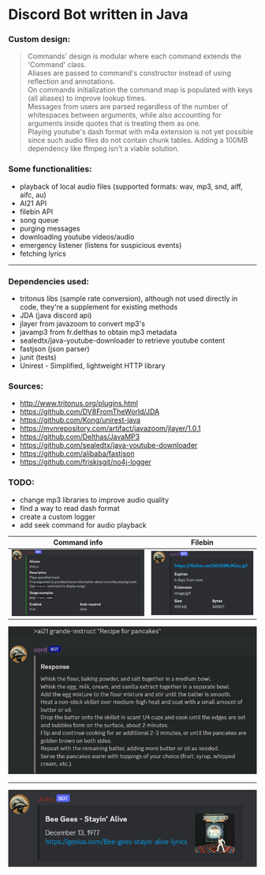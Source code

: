 # Discord Bot written in Java

### Custom design:
> Commands' design is modular where each command extends the 'Command' class. <br>
  Aliases are passed to command's constructor instead of using reflection and annotations. <br>
  On commands initialization the command map is populated with keys (all aliases) to improve lookup times. <br>
  Messages from users are parsed regardless of the number of whitespaces between arguments,
  while also accounting for arguments inside quotes that is treating them as one. <br>
  Playing youtube's dash format with m4a extension is not yet possible since such
  audio files do not contain chunk tables. Adding a 100MB dependency like ffmpeg isn't a viable solution.

### Some functionalities:

- playback of local audio files (supported formats: wav, mp3, snd, aiff, aifc, au)
- AI21 API
- filebin API
- song queue
- purging messages
- downloading youtube videos/audio
- emergency listener (listens for suspicious events)
- fetching lyrics
***
### Dependencies used:
 - tritonus libs (sample rate conversion),
although not used directly in code, they're a supplement for existing methods
 - JDA (java discord api)
 - jlayer from javazoom to convert mp3's 
 - javamp3 from fr.delthas to obtain mp3 metadata 
 - sealedtx/java-youtube-downloader to retrieve youtube content
 - fastjson (json parser)
 - junit (tests)
 - Unirest - Simplified, lightweight HTTP library

### Sources:
 - http://www.tritonus.org/plugins.html
 - https://github.com/DV8FromTheWorld/JDA
 - https://github.com/Kong/unirest-java
 - https://mvnrepository.com/artifact/javazoom/jlayer/1.0.1
 - https://github.com/Delthas/JavaMP3
 - https://github.com/sealedtx/java-youtube-downloader
 - https://github.com/alibaba/fastjson
 - https://github.com/friskisgit/no4j-logger

### TODO:
- change mp3 libraries to improve audio quality
- find a way to read dash format
- create a custom logger
- add seek command for audio playback

|        Command info        |          Filebin           |
|:--------------------------:|:--------------------------:|
| ![](img/command_embed.png) | ![](img/filebin_embed.png) |

![ai21](img/ai21_embed.png)
***
![song](img/song_embed.png)